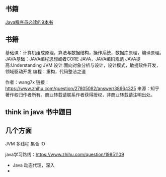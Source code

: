 
## 书籍
[Java程序员必读的9本书](http://droidyue.com/blog/2014/11/30/java-programmer-must-read-these-9-books/)


## 书籍
基础课：计算机组成原理，算法与数据结构，操作系统，数据库原理，编译原理。
JAVA基础：JAVA编程思想或者CORE JAVA，JAVA编码规范
JAVA提高:Understanding JVM
设计:面向对象分析与设计，设计模式，敏捷软件开发，领域驱动开发
编程：重构，代码整洁之道

作者：wang7x
链接：https://www.zhihu.com/question/27805082/answer/38664325
来源：知乎
著作权归作者所有。商业转载请联系作者获得授权，非商业转载请注明出处。

## think in java 书中题目


## 几个方面

JVM
多线程
集合
IO

java学习路线：https://www.zhihu.com/question/19851109

- Java 动态代理，深入
-





